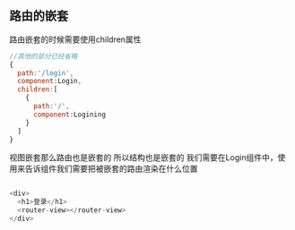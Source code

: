 ## 路由的嵌套
路由嵌套的时候需要使用children属性
```javascript
//其他的部分已经省略
{
  path:'/login',
  component:Login,
  children:[
    {
      path:'/',
      component:Logining
    }
  ]
}

```
视图嵌套那么路由也是嵌套的 所以结构也是嵌套的
我们需要在Login组件中，使用<router-view><router-view/>来告诉组件我们需要把被嵌套的路由渲染在什么位置
```javascript   

<div>
  <h1>登录</h1>
  <router-view></router-view>
</div>

```